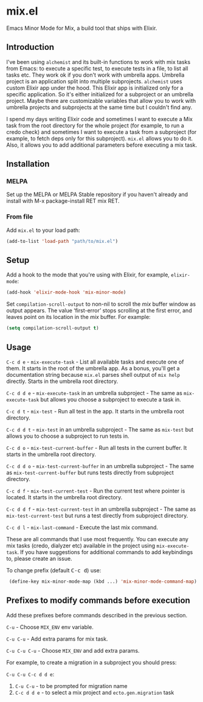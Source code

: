 # mix.el

Emacs Minor Mode for Mix, a build tool that ships with Elixir.

## Introduction

I've been using `alchemist` and its built-in functions to work with mix tasks from Emacs: to execute a specific test, to execute tests in a file, to list all tasks etc. They work ok if you don't work with umbrella apps. Umbrella project is an application split into multiple subprojects. `alchemist` uses custom Elixir app under the hood. This Elixir app is initialized only for a specific application. So it's either initialized for a subproject or an umbrella project. Maybe there are customizable variables that allow you to work with umbrella projects and subprojects at the same time but I couldn't find any.

I spend my days writing Elixir code and sometimes I want to execute a Mix task from the root directory for the whole project (for example, to run a credo check) and sometimes I want to execute a task from a subproject (for example, to fetch deps only for this subproject). `mix.el` allows you to do it. Also, it allows you to add additional parameters before executing a mix task.

## Installation

### MELPA

Set up the MELPA or MELPA Stable repository if you haven't already and install with M-x package-install RET mix RET.

### From file

Add `mix.el` to your load path:

``` lisp
(add-to-list 'load-path "path/to/mix.el")
```

## Setup

Add a hook to the mode that you're using with Elixir, for example, `elixir-mode`:

``` lisp
(add-hook 'elixir-mode-hook 'mix-minor-mode)
```

Set `compilation-scroll-output` to non-nil to scroll the *mix* buffer window as output appears. The value ‘first-error’ stops scrolling at the first error, and leaves point on its location in the *mix* buffer. For example:

``` lisp
(setq compilation-scroll-output t)
```

## Usage

`C-c d e` - `mix-execute-task` - List all available tasks and execute one of them. It starts in the root of the umbrella app. As a bonus, you'll get a documentation string because `mix.el` parses shell output of `mix help` directly. Starts in the umbrella root directory.

`C-c d d e` - `mix-execute-task` in an umbrella subproject - The same as `mix-execute-task` but allows you choose a subproject to execute a task in.

`C-c d t` - `mix-test` - Run all test in the app. It starts in the umbrella root directory.

`C-c d d t` - `mix-test` in an umbrella subproject - The same as `mix-test` but allows you to choose a subproject to run tests in.

`C-c d o` - `mix-test-current-buffer` - Run all tests in the current buffer. It starts in the umbrella root directory.

`C-c d d o` - `mix-test-current-buffer` in an umbrella subproject - The same as `mix-test-current-buffer` but runs tests directly from subproject directory.

`C-c d f` - `mix-test-current-test` - Run the current test where pointer is located. It starts in the umbrella root directory.

`C-c d d f` - `mix-test-current-test` in an umbrella subproject - The same as `mix-test-current-test` but runs a test directly from subproject directory.

`C-c d l` - `mix-last-command` - Execute the last mix command.

These are all commands that I use most frequently. You can execute any mix tasks (credo, dialyzer etc) available in the project using `mix-execute-task`. If you have suggestions for additional commands to add keybindings to, please create an issue.

To change prefix (default <kbd>C-c d</kbd>) use:

```el
 (define-key mix-minor-mode-map (kbd ...) 'mix-minor-mode-command-map)
```

## Prefixes to modify commands before execution

Add these prefixes before commands described in the previous section.

`C-u` - Choose `MIX_ENV` env variable.

`C-u C-u` - Add extra params for mix task.

`C-u C-u C-u` - Choose `MIX_ENV` and add extra params.

For example, to create a migration in a subproject you should press:

`C-u C-u C-c d d e`:
1. `C-u C-u` - to be prompted for migration name
2. `C-c d d e` - to select a mix project and `ecto.gen.migration` task
